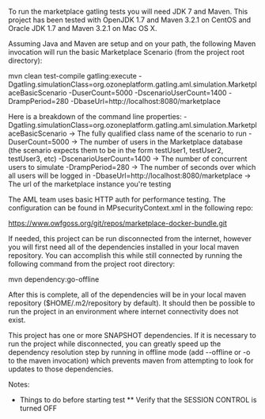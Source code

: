 To run the marketplace gatling tests you will need JDK 7 and
Maven. This project has been tested with OpenJDK 1.7 and Maven 3.2.1 on CentOS
and Oracle JDK 1.7 and Maven 3.2.1 on Mac OS X.

Assuming Java and Maven are setup and on your path, the following Maven invocation will run the basic Marketplace Scenario (from the project root directory):

mvn clean test-compile gatling:execute -Dgatling.simulationClass=org.ozoneplatform.gatling.aml.simulation.MarketplaceBasicScenario -DuserCount=5000 -DscenarioUserCount=1400 -DrampPeriod=280 -DbaseUrl=http://localhost:8080/marketplace

Here is a breakdown of the command line properties:
-Dgatling.simulationClass=org.ozoneplatform.gatling.aml.simulation.MarketplaceBasicScenario -> The fully qualified class name of the scenario to run
-DuserCount=5000 -> The number of users in the Marketplace database (the scenario expects them to be in the form testUser1, testUser2, testUser3, etc)
-DscenarioUserCount=1400 -> The number of concurrent users to simulate
-DrampPeriod=280 -> The number of seconds over which all users will be logged in
-DbaseUrl=http://localhost:8080/marketplace -> The url of the marketplace instance you're testing


The AML team uses basic HTTP auth for performance testing. The configuration can be found in MPsecurityContext.xml in the following repo:

https://www.owfgoss.org/git/repos/marketplace-docker-bundle.git

If needed, this project can be run disconnected from the internet, however you will first need all of the dependencies installed in your local maven repository. You can accomplish this
while still connected by running the following command from the project root directory:

mvn dependency:go-offline

After this is complete, all of the dependencies will be in your local maven repository ($HOME/.m2/repository by default). It should then be possible to run
the project in an environment where internet connectivity does not exist.

This project has one or more SNAPSHOT dependencies. If it is necessary to run the project while disconnected, you can greatly
speed up the dependency resolution step by running in offline mode (add --offline or -o to the maven invocation) which prevents
maven from attempting to look for updates to those dependencies.

Notes:
* Things to do before starting test
** Verify that the SESSION CONTROL is turned OFF
